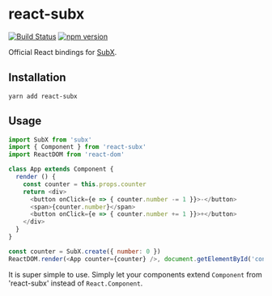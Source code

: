 # react-subx

[![Build Status](https://travis-ci.org/tylerlong/react-subx.svg?branch=master)](https://travis-ci.org/tylerlong/react-subx)
[![npm version](https://badge.fury.io/js/react-subx.svg)](https://badge.fury.io/js/react-subx)

Official React bindings for [SubX](https://github.com/tylerlong/subx).


## Installation

```
yarn add react-subx
```


## Usage

```js
import SubX from 'subx'
import { Component } from 'react-subx'
import ReactDOM from 'react-dom'

class App extends Component {
  render () {
    const counter = this.props.counter
    return <div>
      <button onClick={e => { counter.number -= 1 }}>-</button>
      <span>{counter.number}</span>
      <button onClick={e => { counter.number += 1 }}>+</button>
    </div>
  }
}

const counter = SubX.create({ number: 0 })
ReactDOM.render(<App counter={counter} />, document.getElementById('container'));
```

It is super simple to use. Simply let your components extend `Component` from 'react-subx' instead of `React.Component`.
